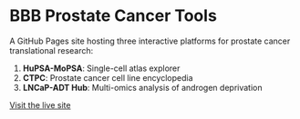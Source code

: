 # BBB Prostate Cancer Tools

A GitHub Pages site hosting three interactive platforms for prostate cancer translational research:
1. **HuPSA-MoPSA**: Single-cell atlas explorer
2. **CTPC**: Prostate cancer cell line encyclopedia
3. **LNCaP-ADT Hub**: Multi-omics analysis of androgen deprivation

[Visit the live site](https://[your-github-username].github.io)